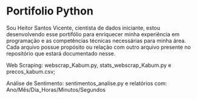 # Portifolio Python
Sou Heitor Santos Vicente, cientista de dados iniciante, estou desenvolvendo esse portifólio para enriquecer minha experiência em programação e as competências técnicas necessárias para minha área.
Cada arquivo possue propósito ou relação com outro arquivo presente no repositório que estará documentado nesse.

Web Scraping: webscrap_Kabum.py, stats_webscrap_Kabum.py e precos_kabum.csv;

Análise de Sentimento: sentimentos_analise.py e relatórios com: Ano/Mês/Dia_Horas/Minutos/Segundos